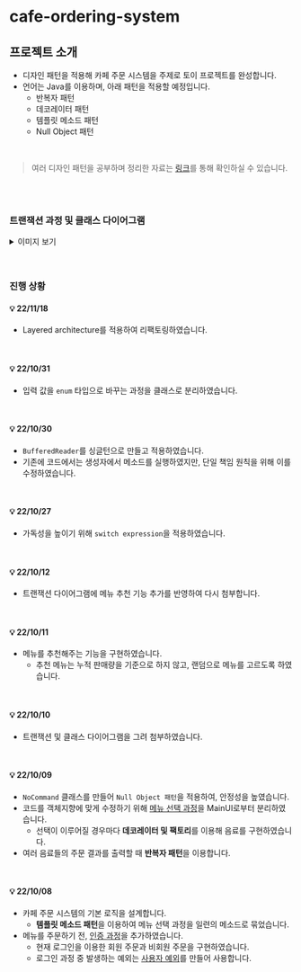 # cafe-ordering-system

## 프로젝트 소개
- 디자인 패턴을 적용해 카페 주문 시스템을 주제로 토이 프로젝트를 완성합니다.
- 언어는 Java를 이용하며, 아래 패턴을 적용할 예정입니다.
    - 반복자 패턴
    - 데코레이터 패턴
    - 템플릿 메소드 패턴
    - Null Object 패턴

<br/>

> 여러 디자인 패턴을 공부하며 정리한 자료는 [링크](https://github.com/2dongyeop/design-pattern)를 통해 확인하실 수 있습니다.

<br/>

<br/>

### 트랜잭션 과정 및 클래스 다이어그램
<details>
<summary> 이미지 보기 </summary>
<div markdown="1">       

- 트랜잭션 과정

  <img src="https://github.com/2dongyeop/cafe-ordering-system/blob/main/image/final-transaction-diagram.png" width = 600/>

<br/>

<br/>

- 클래스 다이어그램

  <img src="https://github.com/2dongyeop/cafe-ordering-system/blob/main/image/class-diagram.png" width = 600/>


</div>
</details>



<br/>

<br/>

### 진행 상황
#### 💡 22/11/18
- Layered architecture를 적용하여 리팩토링하였습니다.

<br/>

#### 💡 22/10/31
- 입력 값을 `enum` 타입으로 바꾸는 과정을 클래스로 분리하였습니다.

<br/>

#### 💡 22/10/30
- `BufferedReader`를 싱글턴으로 만들고 적용하였습니다.
- 기존에 코드에서는 생성자에서 메소드를 실행하였지만, 단일 책임 원칙을 위해 이를 수정하였습니다.

<br/>

#### 💡 22/10/27
- 가독성을 높이기 위해 `switch expression`을 적용하였습니다.

<br/>

#### 💡 22/10/12
- 트랜잭션 다이어그램에 메뉴 추천 기능 추가를 반영하여 다시 첨부합니다.

<br/>

#### 💡 22/10/11
- 메뉴를 추천해주는 기능을 구현하였습니다.
  - 추천 메뉴는 누적 판매량을 기준으로 하지 않고, 랜덤으로 메뉴를 고르도록 하였습니다.

<br/>

#### 💡 22/10/10 
- 트랜잭션 및 클래스 다이어그램을 그려 첨부하였습니다.

<br/>

#### 💡 22/10/09
- `NoCommand` 클래스를 만들어 `Null Object 패턴`을 적용하여, 안정성을 높였습니다.
- 코드를 객체지향에 맞게 수정하기 위해 [메뉴 선택 과정](https://github.com/2dongyeop/cafe-ordering-system/blob/main/src/ui/orderProcess/OrderProcess.java)을 MainUI로부터 분리하였습니다.
  - 선택이 이루어질 경우마다 **데코레이터 및 팩토리**를 이용해 음료를 구현하였습니다.
- 여러 음료들의 주문 결과를 출력할 때 **반복자 패턴**을 이용합니다.

<br/>

#### 💡 22/10/08
- 카페 주문 시스템의 기본 로직을 설계합니다.
  - **템플릿 메소드 패턴**을 이용하여 메뉴 선택 과정을 일련의 메소드로 묶었습니다.
- 메뉴를 주문하기 전, [인증 과정](https://github.com/2dongyeop/cafe-ordering-system/blob/main/src/ui/userAuthentication/AuthProcess.java)을 추가하였습니다.
  - 현재 로그인을 이용한 회원 주문과 비회원 주문을 구현하였습니다.
  - 로그인 과정 중 발생하는 예외는 [사용자 예외](https://github.com/2dongyeop/cafe-ordering-system/tree/main/src/ui/implementation.applicationException)를 만들어 사용합니다.
